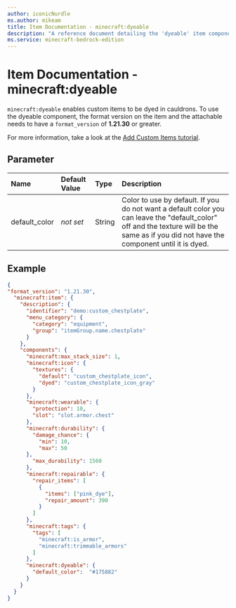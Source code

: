 ```yaml
---
author: iconicNurdle
ms.author: mikeam
title: Item Documentation - minecraft:dyeable
description: "A reference document detailing the 'dyeable' item component"
ms.service: minecraft-bedrock-edition
---
```


# Item Documentation - minecraft:dyeable

`minecraft:dyeable` enables custom items to be dyed in cauldrons. To use the dyeable component, the format version on the item and the attachable needs to have a `format_version` of **1.21.30** or greater.

For more information, take a look at the [Add Custom Items tutorial](../../../../../Documents/AddCustomItems.md#dyeable-custom-items).

## Parameter

|Name |Default Value  |Type  |Description  |
|:----------|:----------|:----------|:----------|
| default_color| *not set* | String | Color to use by default. If you do not want a default color you can leave the "default_color" off and the texture will be the same as if you did not have the component until it is dyed. |


## Example

```json
{ 
"format_version": "1.21.30", 
  "minecraft:item": { 
    "description": { 
      "identifier": "demo:custom_chestplate", 
      "menu_category": { 
        "category": "equipment", 
        "group": "itemGroup.name.chestplate" 
      }
    },
    "components": { 
      "minecraft:max_stack_size": 1, 
      "minecraft:icon": {
        "textures": {
          "default": "custom_chestplate_icon",
          "dyed": "custom_chestplate_icon_gray"
        }
      },
      "minecraft:wearable": {
        "protection": 10, 
        "slot": "slot.armor.chest" 
      }, 
      "minecraft:durability": { 
        "damage_chance": { 
          "min": 10, 
          "max": 50 
      }, 
        "max_durability": 1560 
      }, 
      "minecraft:repairable": { 
        "repair_items": [ 
          { 
            "items": ["pink_dye"], 
            "repair_amount": 390 
          } 
        ] 
      }, 
      "minecraft:tags": { 
        "tags": [ 
          "minecraft:is_armor", 
          "minecraft:trimmable_armors" 
        ] 
      },
      "minecraft:dyeable": {
        "default_color":  "#175882"
      }
    } 
  } 
}
```
